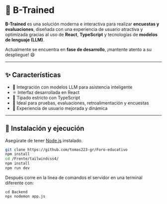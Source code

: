 # 🚆 B-Trained

**B-Trained** es una solución moderna e interactiva para realizar **encuestas y evaluaciones**, diseñada con una experiencia de usuario atractiva y optimizada gracias al uso de **React**, **TypeScript** y tecnologías de **modelos de lenguaje (LLM)**.

Actualmente se encuentra en **fase de desarrollo**, ¡mantente atento a su despliegue! 😄

---

## ✨ Características

- 🧠 Integración con modelos LLM para asistencia inteligente
- ⚛️ Interfaz desarrollada en React
- 📘 Tipado estricto con TypeScript
- 🧪 Ideal para pruebas, evaluaciones, retroalimentación y encuestas
- 🎯 Experiencia de usuario mejorada y dinámica

---

## 🚀 Instalación y ejecución

Asegúrate de tener [Node.js](https://nodejs.org/) instalado.

```bash
git clone https://github.com/tomas223-gr/Foro-educativo
npm install
cd /Frente/tailwindcss4/
npm install
npm run dev
```
Después corre en la linea de comandos el servidor en una terminal diferente con:
```
cd Backend
npx nodemon app.js
```

